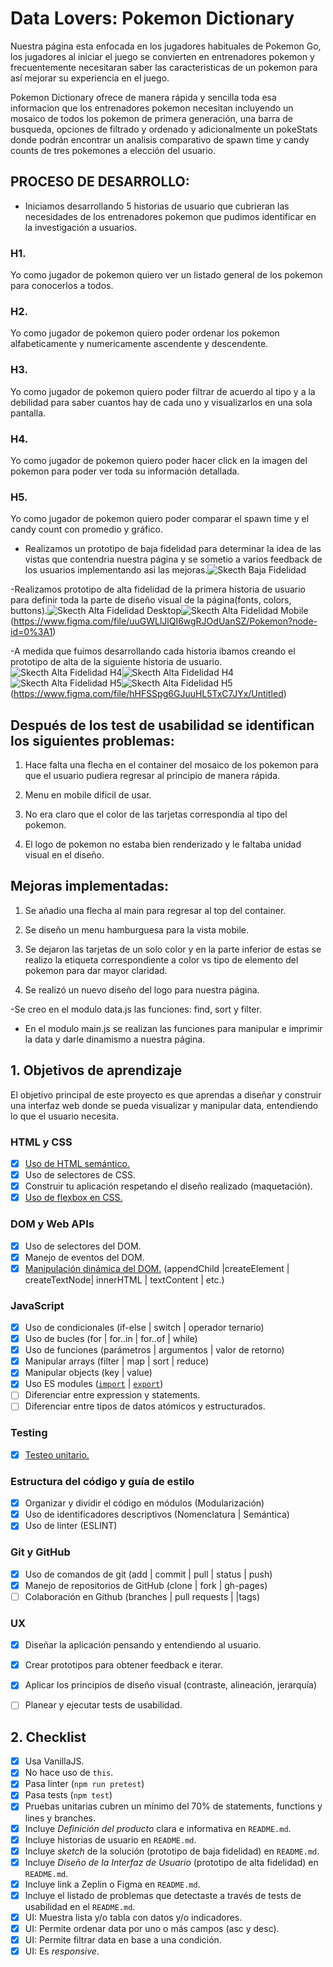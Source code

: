 # Data Lovers: Pokemon Dictionary

Nuestra página esta enfocada en los jugadores habituales de Pokemon Go, los jugadores al iniciar el juego se convierten en entrenadores pokemon y frecuentemente necesitaran saber las caracteristicas de un pokemon para así mejorar su experiencia en el juego.

Pokemon Dictionary ofrece de manera rápida y sencilla toda esa informacion que los entrenadores pokemon necesitan incluyendo un mosaico de todos los pokemon de primera generación, una barra de busqueda, opciones de filtrado y ordenado y adicionalmente un pokeStats donde podrán encontrar un analisis comparativo de spawn time y candy counts de tres pokemones a elección del usuario. 

## PROCESO DE DESARROLLO:

- Iniciamos desarrollando 5 historias de usuario que cubrieran las necesidades de los entrenadores pokemon que pudimos identificar en la investigación a usuarios.

### H1. 
Yo como jugador de pokemon quiero ver un listado general de los pokemon para conocerlos a todos.

### H2. 
Yo como jugador de pokemon quiero poder ordenar los pokemon alfabeticamente y numericamente ascendente y descendente.

### H3.
Yo como jugador de pokemon quiero poder filtrar de acuerdo al tipo y a la debilidad para saber cuantos hay de cada uno y visualizarlos en una sola pantalla.

### H4. 
Yo como jugador de pokemon quiero poder hacer click en la imagen del pokemon para poder ver toda su información detallada.

### H5. 
Yo como jugador de pokemon quiero poder comparar el spawn time y el candy count con promedio y gráfico.

- Realizamos un prototipo de baja fidelidad para determinar la idea de las vistas que contendria nuestra página y se sometio a varios feedback de los usuarios implementando asi las mejoras.![Skecth Baja Fidelidad](/src/imagenes/sketch_baja_fidelidad.png)

-Realizamos prototipo de alta fidelidad de la primera historia de usuario para definir toda la parte de diseño visual de la página(fonts, colors, buttons).![Skecth Alta Fidelidad Desktop](src/imagenes/h1desktop.png)![Skecth Alta Fidelidad Mobile](/src/imagenes/h1mobile.png)(https://www.figma.com/file/uuGWLlJlQI6wgRJOdUanSZ/Pokemon?node-id=0%3A1)

-A medida que fuimos desarrollando cada historia ibamos creando el prototipo de alta de la siguiente historia de usuario.![Skecth Alta Fidelidad H4](src/imagenes/h4desktop.png)![Skecth Alta Fidelidad H4](/src/imagenes/h4mobile.png)![Skecth Alta Fidelidad H5](/src/imagenes/h5mobile1.png)![Skecth Alta Fidelidad H5](/src/imagenes/h5mobile2.png)(https://www.figma.com/file/hHFSSpg6GJuuHL5TxC7JYx/Untitled)

## Después de los test de usabilidad se identifican los siguientes problemas:

1. Hace falta una flecha en el container del mosaico de los pokemon para que el usuario pudiera regresar al principio de manera rápida.

2. Menu en mobile difícil de usar.

3. No era claro que el color de las tarjetas correspondia al tipo del pokemon.

4. El logo de pokemon no estaba bien renderizado y le faltaba unidad visual en el diseño.

## Mejoras implementadas: 

1. Se añadio una flecha al main para regresar al top del container.

2. Se diseño un menu hamburguesa para la vista mobile.

3. Se dejaron las tarjetas de un solo color y en la parte inferior de estas se realizo la etiqueta correspondiente a color vs tipo de elemento del pokemon para dar mayor claridad.

4. Se realizó un nuevo diseño del logo para nuestra página.

-Se creo en el modulo data.js las funciones: find, sort y filter.

- En el modulo main.js se realizan las funciones para manipular e imprimir la data y darle dinamismo a  nuestra página.

  
## 1. Objetivos de aprendizaje

El objetivo principal de este proyecto es que aprendas a diseñar y construir una
interfaz web donde se pueda visualizar y manipular data, entendiendo lo que el
usuario necesita.

### HTML y CSS

* [x] [Uso de HTML semántico.](https://developer.mozilla.org/en-US/docs/Glossary/Semantics#Semantics_in_HTML)
* [x] Uso de selectores de CSS.
* [x] Construir tu aplicación respetando el diseño realizado (maquetación).
* [x] [Uso de flexbox en CSS.](https://css-tricks.com/snippets/css/a-guide-to-flexbox/)

### DOM y Web APIs

* [x] Uso de selectores del DOM.
* [x] Manejo de eventos del DOM.
* [x] [Manipulación dinámica del DOM.](https://developer.mozilla.org/es/docs/Referencia_DOM_de_Gecko/Introducci%C3%B3n)
(appendChild |createElement | createTextNode| innerHTML | textContent | etc.)

### JavaScript

* [x] Uso de condicionales (if-else | switch | operador ternario)
* [x] Uso de bucles (for | for..in | for..of | while)
* [x] Uso de funciones (parámetros | argumentos | valor de retorno)
* [x] Manipular arrays (filter | map | sort | reduce)
* [x] Manipular objects (key | value)
* [x] Uso ES modules ([`import`](https://developer.mozilla.org/en-US/docs/Web/JavaScript/Reference/Statements/import)
| [`export`](https://developer.mozilla.org/en-US/docs/Web/JavaScript/Reference/Statements/export))
* [ ] Diferenciar entre expression y statements.
* [ ] Diferenciar entre tipos de datos atómicos y estructurados.

### Testing

* [x] [Testeo unitario.](https://jestjs.io/docs/es-ES/getting-started)

### Estructura del código y guía de estilo

* [x] Organizar y dividir el código en módulos (Modularización)
* [x] Uso de identificadores descriptivos (Nomenclatura | Semántica)
* [x] Uso de linter (ESLINT)

### Git y GitHub

* [x] Uso de comandos de git (add | commit | pull | status | push)
* [x] Manejo de repositorios de GitHub (clone | fork | gh-pages)
* [ ] Colaboración en Github (branches | pull requests | |tags)

### UX

* [x] Diseñar la aplicación pensando y entendiendo al usuario.
* [x] Crear prototipos para obtener feedback e iterar.
* [x] Aplicar los principios de diseño visual (contraste, alineación, jerarquía)
* [ ] Planear y ejecutar tests de usabilidad.



## 2. Checklist

* [x] Usa VanillaJS.
* [x] No hace uso de `this`.
* [x] Pasa linter (`npm run pretest`)
* [x] Pasa tests (`npm test`)
* [x] Pruebas unitarias cubren un mínimo del 70% de statements, functions y
  lines y branches.
* [x] Incluye _Definición del producto_ clara e informativa en `README.md`.
* [x] Incluye historias de usuario en `README.md`.
* [x] Incluye _sketch_ de la solución (prototipo de baja fidelidad) en
  `README.md`.
* [x] Incluye _Diseño de la Interfaz de Usuario_ (prototipo de alta fidelidad)
  en `README.md`.
* [x] Incluye link a Zeplin o Figma en `README.md`.
* [x] Incluye el listado de problemas que detectaste a través de tests de
  usabilidad en el `README.md`.
* [x] UI: Muestra lista y/o tabla con datos y/o indicadores.
* [x] UI: Permite ordenar data por uno o más campos (asc y desc).
* [x] UI: Permite filtrar data en base a una condición.
* [x] UI: Es _responsive_.
